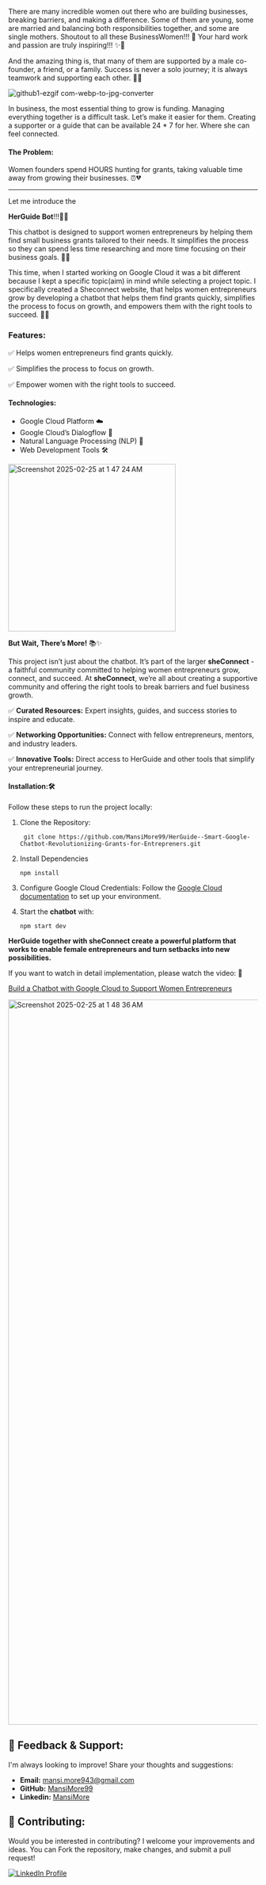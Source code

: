 There are many incredible women out there who are building businesses, breaking barriers, and making a difference. Some of them are young, some are married and balancing both responsibilities together, and some are single mothers. Shoutout to all these BusinessWomen!!! 🤩 Your hard work and passion are truly inspiring!!! ✨💪

And the amazing thing is, that many of them are supported by a male co-founder, a friend, or a family. Success is never a solo journey; it is always teamwork and supporting each other. 💪✨

![github1-ezgif com-webp-to-jpg-converter](https://github.com/user-attachments/assets/2072693d-ae7a-4e53-8d09-c2d912206f75)

In business, the most essential thing to grow is funding. Managing everything together is a difficult task. Let’s make it easier for them. Creating a supporter or a guide that can be available 24 * 7 for her. Where she can feel connected.

#### The Problem:
Women founders spend HOURS hunting for grants, taking valuable time away from growing their businesses. ⏰💔

---------------------------------------------------------------------------------------------------------------------------------------------------------------------------------

Let me introduce the 

**HerGuide Bot**!!!🤖✨


This chatbot is designed to support women entrepreneurs by helping them find small business grants tailored to their needs. It simplifies the process so they can spend less time researching and more time focusing on their business goals. 🎯🚀

This time, when I started working on Google Cloud it was a bit different because I kept a specific topic(aim) in mind while selecting a project topic. I specifically created a Sheconnect website, that helps women entrepreneurs grow by developing a chatbot that helps them find grants quickly, simplifies the process to focus on growth, and empowers them with the right tools to succeed. 🌟🌱

### Features:

✅ Helps women entrepreneurs find grants quickly.

✅ Simplifies the process to focus on growth.

✅ Empower women with the right tools to succeed.

#### Technologies:

* Google Cloud Platform ☁️
* Google Cloud’s Dialogflow 🤖
* Natural Language Processing (NLP) 🧠
* Web Development Tools 🛠️

<img width="338" alt="Screenshot 2025-02-25 at 1 47 24 AM" src="https://github.com/user-attachments/assets/a14f2863-c9e6-412d-8d27-825e7bc6003e" />


**But Wait, There’s More!** 📚✨

This project isn’t just about the chatbot. It’s part of the larger **sheConnect** - a faithful community committed to helping women entrepreneurs grow, connect, and succeed. At **sheConnect**, we’re all about creating a supportive community and offering the right tools to break barriers and fuel business growth.

✅ **Curated Resources:** Expert insights, guides, and success stories to inspire and educate.

✅ **Networking Opportunities:** Connect with fellow entrepreneurs, mentors, and industry leaders.

✅ **Innovative Tools:** Direct access to HerGuide and other tools that simplify your entrepreneurial journey.


#### Installation:🛠️

Follow these steps to run the project locally:

1. Clone the Repository:
   ```
    git clone https://github.com/MansiMore99/HerGuide--Smart-Google-Chatbot-Revolutionizing-Grants-for-Entrepreners.git
   ```

2. Install Dependencies
   ```
   npm install
   ```

3. Configure Google Cloud Credentials: Follow the [Google Cloud documentation](https://cloud.google.com/) to set up your environment.
   
5. Start the **chatbot** with:
   ```
   npm start dev
   ```

**HerGuide together with sheConnect create a powerful platform that works to enable female entrepreneurs and turn setbacks into new possibilities.**

If you want to watch in detail implementation, please watch the video: 🎥

[Build a Chatbot with Google Cloud to Support Women Entrepreneurs](https://youtu.be/5p7M3yvkZSA?si=cLxVHeg-XwlMP-5R)

<img width="1464" alt="Screenshot 2025-02-25 at 1 48 36 AM" src="https://github.com/user-attachments/assets/ad805bb5-5672-4b66-bda8-9857f2fee1f7" />

## 💬 Feedback & Support:

I'm always looking to improve! Share your thoughts and suggestions:

- **Email:** mansi.more943@gmail.com
- **GitHub:** [MansiMore99](https://github.com/MansiMore99)
- **Linkedin:** [MansiMore](https://linkedin.com/in/mansi-more-0943)

## 📢 Contributing:

Would you be interested in contributing? I welcome your improvements and ideas. You can Fork the repository, make changes, and submit a pull request!


<a href="https://www.linkedin.com/in/mansi-more-0943/"> ![LinkedIn Profile](https://img.shields.io/badge/LinkedIn-0077B5?style=for-the-badge&logo=linkedin&logoColor=white) </a>


